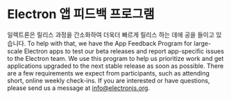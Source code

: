 # Electron 앱 피드백 프로그램

일렉트론은 릴리스 과정을 간소화하여 더욱더 빠르게 릴리스 하는 데에 공을 들이고 있습니다. To help with that, we have the App Feedback Program for large-scale Electron apps to test our beta releases and report app-specific issues to the Electron team. We use this program to help us prioritize work and get applications upgraded to the next stable release as soon as possible. There are a few requirements we expect from participants, such as attending short, online weekly check-ins. If you are interested or have questions, please send us a message at info@electronjs.org.